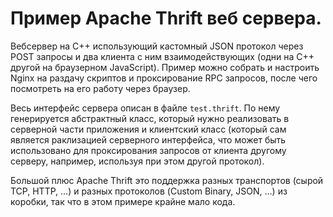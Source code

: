 # Пример Apache Thrift веб сервера.

Вебсервер на C++ использующий кастомный JSON протокол через POST запросы и два клиента с ним взаимодействующих (одни на C++ другой на браузерном JavaScript). Пример можно собрать и настроить Nginx на раздачу скриптов и проксирование RPC запросов, после чего посмотреть на его работу через браузер.

Весь интерфейс сервера описан в файле `test.thrift`. По нему генерируется абстрактный класс, который нужно реализовать в
серверной части приложения и клиентский класс (который сам является раклизацией серверного интерфейса, что может быть использовано для проксирования запросов от клиента другому серверу, например, используя при этом другой протокол).

Большой плюс Apache Thrift это поддержка разных транспортов (сырой TCP, HTTP, ...) и разных протоколов (Custom Binary, JSON, ...) из коробки, так что в этом примере крайне мало кода.
